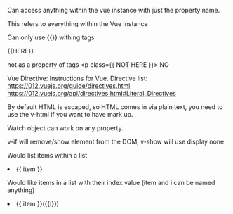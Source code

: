 Can access anything within the vue instance with just the property name.

This refers to everything within the Vue instance

Can only use {{}} withing tags <p>{{HERE}}</p> not as a property of tags <p class={{ NOT HERE }}> NO </p>

Vue Directive: Instructions for Vue.
Directive list: https://012.vuejs.org/guide/directives.html
https://012.vuejs.org/api/directives.html#Literal_Directives

By default HTML is escaped, so HTML comes in via plain text, you need to use the v-html if you want to have mark up.

Watch object can work on any property.

v-if will remove/show element from the DOM, v-show will use display none.

Would list items within a list
<li v-for="item in ingredients">{{ item }}</li>

Would like items in a list with their index value (item and i can be named anything)
<li v-for="(item, i) in ingredients">{{ item }}({{i}})</li>
